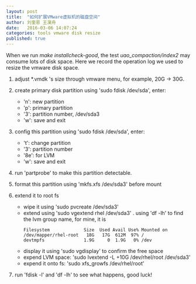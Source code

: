 ```yaml
---
layout: post
title:  "如何扩展VMware虚拟机的磁盘空间"
author: 刘奎恩 王淏舟
date:   2016-03-06 14:07:24
categories: tools vmware disk resize
published: true
---
```


When we run _make installcheck-good_, the test *uao_compaction/index2* may
consume lots of disk space. Here we record the operation log we used to resize
the vmware disk space.

1. adjust \*.vmdk 's size through vmware menu, for example, 20G -> 30G.

2. create primary disk partition using 'sudo fdisk /dev/sda', enter:
	* 'n': new partition
	* 'p': primary partition
	* '3': partition number, /dev/sda3
	* 'w': save and exit

3. config this partition using 'sudo fdisk /dev/sda', enter:
	* 't': change partition
	* '3': partition number
	* '8e': for LVM
	* 'w': save and exit

4. run 'partprobe' to make this partition detectable.

5. format this partition using 'mkfs.xfs /dev/sda3' before mount

6. extend it to root fs
	* wipe it using 'sudo pvcreate /dev/sda3'
	* extend using 'sudo vgextend rhel /dev/sda3'
		. using 'df -lh' to find the lvm group name, for mine, it is
		```
		Filesystem             Size  Used Avail Use% Mounted on
		/dev/mapper/rhel-root   18G   17G  612M  97% /
		devtmpfs               1.9G     0  1.9G   0% /dev
		```
	* display it using 'sudo vgdisplay' to confirm the free space
	* expend LVM space: 'sudo lvextend -L +10G /dev/rhel/root /dev/sda3'
	* expend it onto fs: 'sudo xfs_growfs /dev/rhel/root'

7. run 'fdisk -l' and 'df -lh' to see what happens, good luck!
